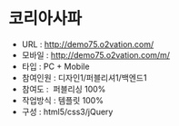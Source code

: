 # 코리아사파
- URL  : http://demo75.o2vation.com/
- 모바일 : http://demo75.o2vation.com/m/
- 타입 : PC + Mobile
- 참여인원 : 디자인1/퍼블리셔1/백엔드1
- 참여도 :  퍼블리싱 100%
- 작업방식 : 템플릿 100%
- 구성 : html5/css3/jQuery
